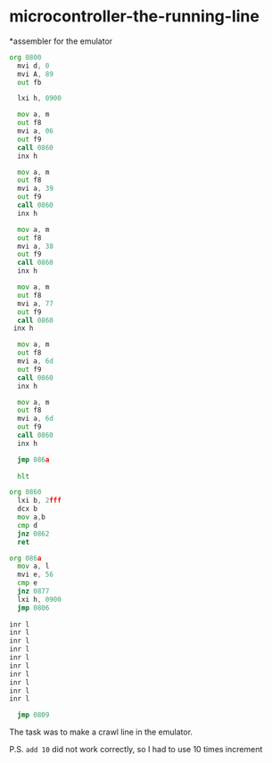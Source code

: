 # microcontroller-the-running-line
*assembler for the emulator

```asm
org 0800
  mvi d, 0
  mvi A, 89
  out fb

  lxi h, 0900

  mov a, m
  out f8
  mvi a, 06
  out f9
  call 0860
  inx h

  mov a, m
  out f8
  mvi a, 39
  out f9
  call 0860
  inx h

  mov a, m
  out f8
  mvi a, 38
  out f9
  call 0860
  inx h

  mov a, m
  out f8
  mvi a, 77
  out f9
  call 0860
 inx h

  mov a, m
  out f8
  mvi a, 6d
  out f9
  call 0860
  inx h

  mov a, m
  out f8
  mvi a, 6d
  out f9
  call 0860
  inx h

  jmp 086a
  
  hlt

org 0860
  lxi b, 2fff
  dcx b
  mov a,b
  cmp d
  jnz 0862
  ret

org 086a
  mov a, l
  mvi e, 56
  cmp e
  jnz 0877
  lxi h, 0900
  jmp 0806
  
inr l
inr l
inr l
inr l
inr l
inr l
inr l
inr l
inr l
inr l

  jmp 0809
```

The task was to make a crawl line in the emulator. 

P.S. ```add 10``` did not work correctly, so I had to use 10 times increment

